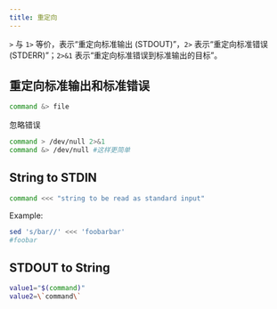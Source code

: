 ```yaml
---
title: 重定向
---
```


`>` 与 `1>` 等价，表示“重定向标准输出 (STDOUT)”，`2>` 表示“重定向标准错误 (STDERR)”；`2>&1` 表示“重定向标准错误到标准输出的目标”。

## 重定向标准输出和标准错误

```bash
command &> file
```

忽略错误

```bash
command > /dev/null 2>&1
command &> /dev/null #这样更简单
```

## String to STDIN

```bash
command <<< "string to be read as standard input"
```

Example:

```bash
sed 's/bar//' <<< 'foobarbar'
#foobar
```

## STDOUT to String

```bash
value1="$(command)"
value2=\`command\`
```
